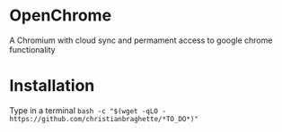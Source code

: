 # OpenChrome

A Chromium with cloud sync and permament access to google chrome functionality

# Installation

Type in a terminal `bash -c "$(wget -qLO - https://github.com/christianbraghette/*TO_DO*)"`